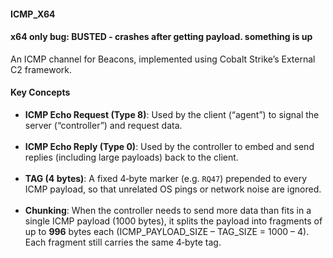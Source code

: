 #### ICMP_X64

#### x64 only bug: BUSTED - crashes after getting payload. something is up

An ICMP channel for Beacons, implemented using Cobalt Strike’s External C2 framework.

#### Key Concepts

- **ICMP Echo Request (Type 8)**: Used by the client (“agent”) to signal the server (“controller”) and request data.
<br><br> 
- **ICMP Echo Reply (Type 0)**: Used by the controller to embed and send replies (including large payloads) back to the client.
<br><br> 
- **TAG (4 bytes)**: A fixed 4‐byte marker (e.g. `RQ47`) prepended to every ICMP payload, so that unrelated OS pings or network noise are ignored.
<br><br> 
- **Chunking**: When the controller needs to send more data than fits in a single ICMP payload (1000 bytes), it splits the payload into fragments of up to **996** bytes each (ICMP_PAYLOAD_SIZE – TAG_SIZE = 1000 – 4). Each fragment still carries the same 4‐byte tag.

